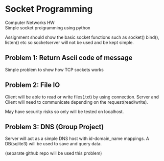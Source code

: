 # Socket Programming
Computer Networks HW
<br>Simple socket proigramming using python

Assignment should show the basic socket functions such as socket() bind(), listen() etc so socketserver will not be used and be kept simple.

## Problem 1: Return Ascii code of message
Simple problem to show how TCP sockets works
## Problem 2: File IO
Client will be able to read or write files(.txt) by using connection. Server and Client will need to communicate depending on the request(read/write).

May have security risks so only will be tested on localhost.

## Problem 3: DNS (Group Project)
Server will act as a simple DNS host with id-domain_name mappings. A DB(sqlite3) will be used to save and query data.

(separate github repo will be used this problem)